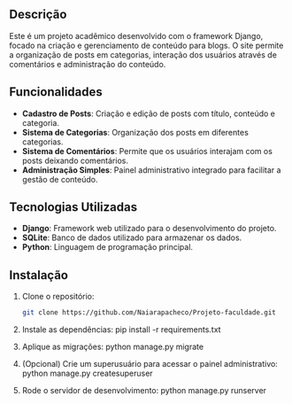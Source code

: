 ## Descrição

Este é um projeto acadêmico desenvolvido com o framework Django, focado na criação e gerenciamento de conteúdo para blogs. O site permite a organização de posts em categorias, interação dos usuários através de comentários e administração do conteúdo.

## Funcionalidades

- **Cadastro de Posts**: Criação e edição de posts com título, conteúdo e categoria.
- **Sistema de Categorias**: Organização dos posts em diferentes categorias.
- **Sistema de Comentários**: Permite que os usuários interajam com os posts deixando comentários.
- **Administração Simples**: Painel administrativo integrado para facilitar a gestão de conteúdo.

## Tecnologias Utilizadas

- **Django**: Framework web utilizado para o desenvolvimento do projeto.
- **SQLite**: Banco de dados utilizado para armazenar os dados.
- **Python**: Linguagem de programação principal.

## Instalação 

1. Clone o repositório:
   ```bash
   git clone https://github.com/Naiarapacheco/Projeto-faculdade.git

2. Instale as dependências:
    pip install -r requirements.txt

3. Aplique as migrações:
    python manage.py migrate

4. (Opcional) Crie um superusuário para acessar o painel administrativo:
    python manage.py createsuperuser

5. Rode o servidor de desenvolvimento:
    python manage.py runserver
